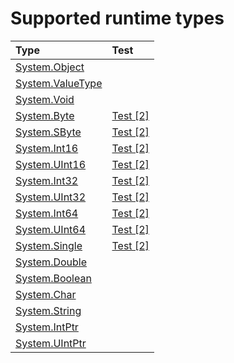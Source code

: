 # Supported runtime types

Type | Test
|:---|:---|
| [System.Object](https://docs.microsoft.com/en-us/dotnet/api/system.object) |  |
| [System.ValueType](https://docs.microsoft.com/en-us/dotnet/api/system.valuetype) |  |
| [System.Void](https://docs.microsoft.com/en-us/dotnet/api/system.void) |  |
| [System.Byte](https://docs.microsoft.com/en-us/dotnet/api/system.byte) | [Test [2]](tests/IL2C.Core.Test.Target/TypeSystems/System_Byte) |
| [System.SByte](https://docs.microsoft.com/en-us/dotnet/api/system.sbyte) | [Test [2]](tests/IL2C.Core.Test.Target/TypeSystems/System_SByte) |
| [System.Int16](https://docs.microsoft.com/en-us/dotnet/api/system.int16) | [Test [2]](tests/IL2C.Core.Test.Target/TypeSystems/System_Int16) |
| [System.UInt16](https://docs.microsoft.com/en-us/dotnet/api/system.uint16) | [Test [2]](tests/IL2C.Core.Test.Target/TypeSystems/System_UInt16) |
| [System.Int32](https://docs.microsoft.com/en-us/dotnet/api/system.int32) | [Test [2]](tests/IL2C.Core.Test.Target/TypeSystems/System_Int32) |
| [System.UInt32](https://docs.microsoft.com/en-us/dotnet/api/system.uint32) | [Test [2]](tests/IL2C.Core.Test.Target/TypeSystems/System_UInt32) |
| [System.Int64](https://docs.microsoft.com/en-us/dotnet/api/system.int64) | [Test [2]](tests/IL2C.Core.Test.Target/TypeSystems/System_Int64) |
| [System.UInt64](https://docs.microsoft.com/en-us/dotnet/api/system.uint64) | [Test [2]](tests/IL2C.Core.Test.Target/TypeSystems/System_UInt64) |
| [System.Single](https://docs.microsoft.com/en-us/dotnet/api/system.single) | [Test [2]](tests/IL2C.Core.Test.Target/TypeSystems/System_Single) |
| [System.Double](https://docs.microsoft.com/en-us/dotnet/api/system.double) |  |
| [System.Boolean](https://docs.microsoft.com/en-us/dotnet/api/system.boolean) |  |
| [System.Char](https://docs.microsoft.com/en-us/dotnet/api/system.char) |  |
| [System.String](https://docs.microsoft.com/en-us/dotnet/api/system.string) |  |
| [System.IntPtr](https://docs.microsoft.com/en-us/dotnet/api/system.intptr) |  |
| [System.UIntPtr](https://docs.microsoft.com/en-us/dotnet/api/system.uintptr) |  |
